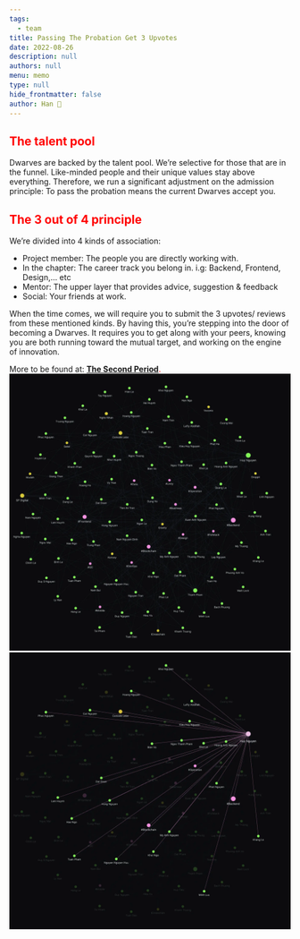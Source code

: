 ```yaml
---
tags: 
  - team
title: Passing The Probation Get 3 Upvotes
date: 2022-08-26
description: null
authors: null
menu: memo
type: null
hide_frontmatter: false
author: Han 🐸
---
```


## <span style='color:red'>The talent pool</span>
Dwarves are backed by the talent pool. We’re selective for those that are in the funnel. Like-minded people and their unique values stay above everything. Therefore, we run a significant adjustment on the admission principle: To pass the probation means the current Dwarves accept you.

## <span style='color:red'>The 3 out of 4 principle</span>
We’re divided into 4 kinds of association:

* Project member: The people you are directly working with.
* In the chapter: The career track you belong in. i.g: Backend, Frontend, Design,… etc
* Mentor: The upper layer that provides advice, suggestion & feedback
* Social: Your friends at work.

When the time comes, we will require you to submit the 3 upvotes/ reviews from these mentioned kinds. By having this, you’re stepping into the door of becoming a Dwarves. It requires you to get along with your peers, knowing you are both running toward the mutual target, and working on the engine of innovation.

More to be found at: <span style='color:red'>**[The Second Period](https://github.com/dwarvesf/handbook/blob/master/routine.md#the-second-period)**</span><span style='color:red'>.</span>
![](assets/passing-the-probation-get-3-upvotes_f3d04cda19cc5bfc2126f840d4dddf1d_md5.webp)
![](assets/passing-the-probation-get-3-upvotes_b6627bd506ccd793e7c6177b8c941947_md5.webp)

